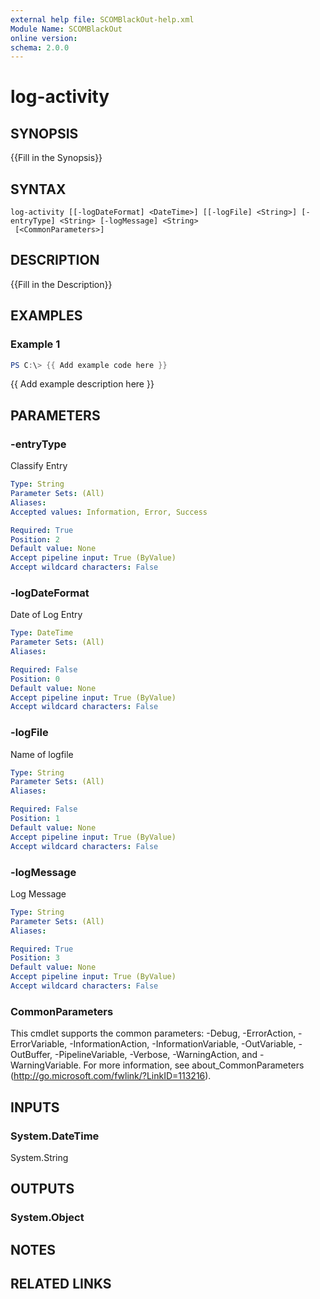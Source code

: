```yaml
---
external help file: SCOMBlackOut-help.xml
Module Name: SCOMBlackOut
online version:
schema: 2.0.0
---
```


# log-activity

## SYNOPSIS
{{Fill in the Synopsis}}

## SYNTAX

```
log-activity [[-logDateFormat] <DateTime>] [[-logFile] <String>] [-entryType] <String> [-logMessage] <String>
 [<CommonParameters>]
```

## DESCRIPTION
{{Fill in the Description}}

## EXAMPLES

### Example 1
```powershell
PS C:\> {{ Add example code here }}
```

{{ Add example description here }}

## PARAMETERS

### -entryType
Classify Entry

```yaml
Type: String
Parameter Sets: (All)
Aliases:
Accepted values: Information, Error, Success

Required: True
Position: 2
Default value: None
Accept pipeline input: True (ByValue)
Accept wildcard characters: False
```

### -logDateFormat
Date of Log Entry

```yaml
Type: DateTime
Parameter Sets: (All)
Aliases:

Required: False
Position: 0
Default value: None
Accept pipeline input: True (ByValue)
Accept wildcard characters: False
```

### -logFile
Name of logfile

```yaml
Type: String
Parameter Sets: (All)
Aliases:

Required: False
Position: 1
Default value: None
Accept pipeline input: True (ByValue)
Accept wildcard characters: False
```

### -logMessage
Log Message

```yaml
Type: String
Parameter Sets: (All)
Aliases:

Required: True
Position: 3
Default value: None
Accept pipeline input: True (ByValue)
Accept wildcard characters: False
```

### CommonParameters
This cmdlet supports the common parameters: -Debug, -ErrorAction, -ErrorVariable, -InformationAction, -InformationVariable, -OutVariable, -OutBuffer, -PipelineVariable, -Verbose, -WarningAction, and -WarningVariable.
For more information, see about_CommonParameters (http://go.microsoft.com/fwlink/?LinkID=113216).

## INPUTS

### System.DateTime
System.String


## OUTPUTS

### System.Object

## NOTES

## RELATED LINKS
